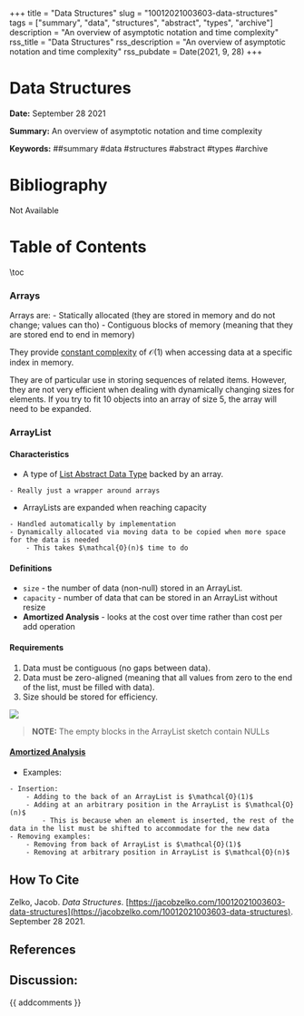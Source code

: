 +++
title = "Data Structures"
slug = "10012021003603-data-structures"
tags = ["summary", "data", "structures", "abstract", "types", "archive"]
description = "An overview of asymptotic notation and time complexity"
rss_title = "Data Structures"
rss_description = "An overview of asymptotic notation and time complexity"
rss_pubdate = Date(2021, 9, 28)
+++



Data Structures
=========

**Date:** September 28 2021

**Summary:** An overview of asymptotic notation and time complexity

**Keywords:** ##summary #data #structures #abstract #types #archive

Bibliography
==========

Not Available

Table of Contents
=========

\toc

### Arrays

Arrays are: 	- Statically allocated (they are stored in memory and do not change; values can tho) 	- Contiguous blocks of memory (meaning that they are stored end to end in memory)

They provide [constant complexity](https://jacobzelko.com/09242021040445-asymptotic-notation) of $\mathcal{O}(1)$ when accessing data at a specific index in memory.

They are of particular use in storing sequences of related items. However, they are not very efficient when dealing with dynamically changing sizes for elements. If you try to fit $10$ objects into an array of size $5$, the array will need to be expanded.

### ArrayList

#### Characteristics

  * A type of [List Abstract Data Type](https://jacobzelko.com/10052021221736-abstract-data-types) backed by an array.

```
- Really just a wrapper around arrays
```

  * ArrayLists are expanded when reaching capacity

```
- Handled automatically by implementation
- Dynamically allocated via moving data to be copied when more space for the data is needed
	- This takes $\mathcal{O}(n)$ time to do
```

#### Definitions

  * `size` - the number of data (non-null) stored in an ArrayList.
  * `capacity` - number of data that can be stored in an ArrayList without resize
  * **Amortized Analysis** - looks at the cost over time rather than cost per add operation

#### Requirements

1. Data must be contiguous (no gaps between data).
2. Data must be zero-aligned (meaning that all values from zero to the end of the list, must be filled with data).
3. Size should be stored for efficiency.

![](10052021232522-array-list-requirements.png)

> **NOTE:** The empty blocks in the ArrayList sketch contain NULLs


#### [Amortized Analysis](https://jacobzelko.com/10052021235121-amortized-analysis)

  * Examples:

```
- Insertion:
	- Adding to the back of an ArrayList is $\mathcal{O}(1)$
	- Adding at an arbitrary position in the ArrayList is $\mathcal{O}(n)$
		- This is because when an element is inserted, the rest of the data in the list must be shifted to accommodate for the new data
- Removing examples:
	- Removing from back of ArrayList is $\mathcal{O}(1)$
	- Removing at arbitrary position in ArrayList is $\mathcal{O}(n)$
```
## How To Cite

 Zelko, Jacob. _Data Structures_. [https://jacobzelko.com/10012021003603-data-structures](https://jacobzelko.com/10012021003603-data-structures). September 28 2021.
## References
## Discussion: 

{{ addcomments }}
